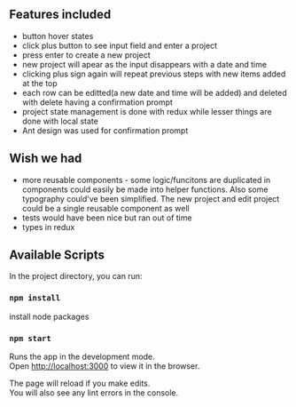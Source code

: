 ## Features included
* button hover states
* click plus button to see input field and enter a project
* press enter to create a new project
* new project will apear as the input disappears with a date and time 
* clicking plus sign again will repeat previous steps with new items added at the top
* each row can be editted(a new date and time will be added) and deleted with delete having a confirmation prompt
* project state management is done with redux while lesser things are done with local state
* Ant design was used for confirmation prompt

## Wish we had
* more reusable components - some logic/funcitons are duplicated in components could easily be made into helper functions. Also some typography could've been simplified. The new project and edit project could be a single reusable component as well
* tests would have been nice but ran out of time
* types in redux

## Available Scripts

In the project directory, you can run:

### `npm install`

install node packages

### `npm start`

Runs the app in the development mode.\
Open [http://localhost:3000](http://localhost:3000) to view it in the browser.

The page will reload if you make edits.\
You will also see any lint errors in the console.